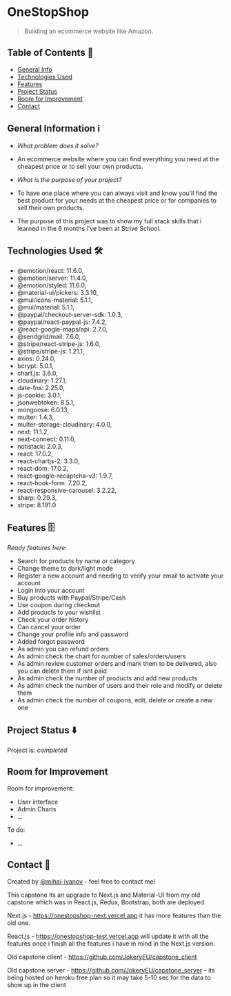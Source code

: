 # OneStopShop

> Building an ecommerce website like Amazon.

## Table of Contents 📁

- [General Info](#general-information-ℹ%EF%B8%8F)
- [Technologies Used](#technologies-used-)
- [Features](#features-)
- [Project Status](#project-status-%EF%B8%8F)
- [Room for Improvement](#room-for-improvement)
- [Contact](#contact-)

## General Information ℹ️

- <em>What problem does it solve?</em>
- An ecommerce website where you can find everything you need at the cheapest price or to sell your own products.

- <em>What is the purpose of your project?</em>
- To have one place where you can always visit and know you'll find the best product for your needs at the cheapest price or for companies to sell their own products.
- The purpose of this project was to show my full stack skills that i learned in the 6 months i've been at Strive School.

## Technologies Used 🛠

- @emotion/react: 11.6.0,
- @emotion/server: 11.4.0,
- @emotion/styled: 11.6.0,
- @material-ui/pickers: 3.3.10,
- @mui/icons-material: 5.1.1,
- @mui/material: 5.1.1,
- @paypal/checkout-server-sdk: 1.0.3,
- @paypal/react-paypal-js: 7.4.2,
- @react-google-maps/api: 2.7.0,
- @sendgrid/mail: 7.6.0,
- @stripe/react-stripe-js: 1.6.0,
- @stripe/stripe-js: 1.21.1,
- axios: 0.24.0,
- bcrypt: 5.0.1,
- chart.js: 3.6.0,
- cloudinary: 1.27.1,
- date-fns: 2.25.0,
- js-cookie: 3.0.1,
- jsonwebtoken: 8.5.1,
- mongoose: 6.0.13,
- multer: 1.4.3,
- multer-storage-cloudinary: 4.0.0,
- next: 11.1.2,
- next-connect: 0.11.0,
- notistack: 2.0.3,
- react: 17.0.2,
- react-chartjs-2: 3.3.0,
- react-dom: 17.0.2,
- react-google-recaptcha-v3: 1.9.7,
- react-hook-form: 7.20.2,
- react-responsive-carousel: 3.2.22,
- sharp: 0.29.3,
- stripe: 8.191.0

## Features 🗄

<em>Ready features here:</em>

- Search for products by name or category
- Change theme to dark/light mode
- Register a new account and needing to verify your email to activate your account
- Login into your account
- Buy products with Paypal/Stripe/Cash
- Use coupon during checkout
- Add products to your wishlist
- Check your order history
- Can cancel your order
- Change your profile info and password
- Added forgot password
- As admin you can refund orders
- As admin check the chart for number of sales/orders/users
- As admin review customer orders and mark them to be delivered, also you can delete them if isnt paid
- As admin check the number of products and add new products
- As admin check the number of users and their role and modify or delete them
- As admin check the number of coupons, edit, delete or create a new one

## Project Status ⬇️

Project is: _completed_

## Room for Improvement

Room for improvement:

- User interface
- Admin Charts
- ...

To do:

- ...

## Contact 📩

Created by [@mihai-ivanov](https://github.com/JokeryEU) - feel free to contact me!

This capstone its an upgrade to Next.js and Material-UI from my old capstone which was in React.js, Redux, Bootstrap, both are deployed.

Next.js - https://onestopshop-next.vercel.app it has more features than the old one.

React.js - https://onestopshop-test.vercel.app will update it with all the features once i finish all the features i have in mind in the Next.js version.

Old capstone client - https://github.com/JokeryEU/capstone_client

Old capstone server - https://github.com/JokeryEU/capstone_server - its being hosted on heroku free plan so it may take 5-10 sec for the data to show up in the client
